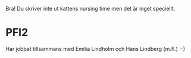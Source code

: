 Bra! Du skriver inte ut kattens nursing time men det är inget speciellt.

# PFI2
Har jobbat tillsammans med Emilia Lindholm och Hans Lindberg (m.fl.) :-)
